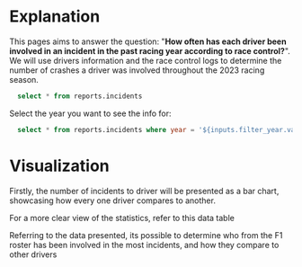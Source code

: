 # Explanation

This pages aims to answer the question: "**How often has each driver been involved in an incident in the past racing year according to race control?**". We will use drivers information and the race control logs to determine the number of crashes a driver was involved throughout the 2023 racing season. 

``` sql all_incidents
  select * from reports.incidents
```
Select the year you want to see the info for:
<Dropdown
    name=filter_year
    data={all_incidents}
    value=year
/>

``` sql selected_year_incidents
  select * from reports.incidents where year = '${inputs.filter_year.value}'
```

# Visualization

Firstly, the number of incidents to driver will be presented as a bar chart, showcasing how every one driver compares to another.

<BarChart 
    data={selected_year_incidents}
    x=full_name
    y=total_incidents
    swapXY=true
    title="Difference in incident rate for drivers (2023)"
/>

For a more clear view of the statistics, refer to this data table

<DataTable data={selected_year_incidents}> 
  <Column id=full_name title="Driver"/> 
  <Column id=team title="Team"/> 
	<Column id=total_incidents title="Number of Incidents"/> 
</DataTable>

Referring to the data presented, its possible to determine who from the F1 roster has been involved in the most incidents, and how they compare to other drivers   
